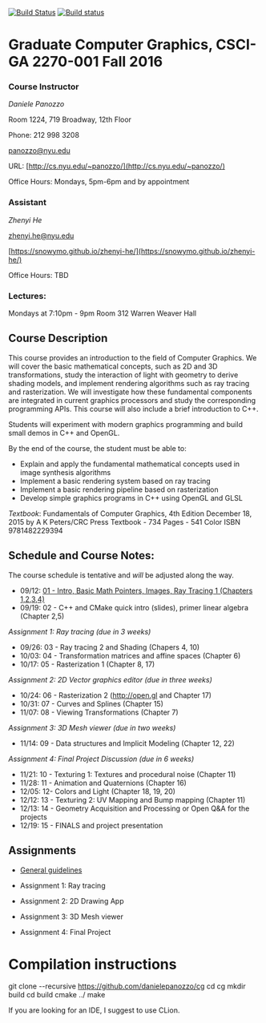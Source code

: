 [![Build Status](https://travis-ci.org/danielepanozzo/cg.svg?branch=master)](https://travis-ci.org/danielepanozzo/cg)
[![Build status](https://ci.appveyor.com/api/projects/status/3b1dti4xig8i3c4a?svg=true)](https://ci.appveyor.com/project/danielepanozzo/cg)

# Graduate Computer Graphics, CSCI-GA 2270-001 Fall 2016

### Course Instructor
*Daniele Panozzo*

Room 1224, 719 Broadway, 12th Floor

Phone: 212 998 3208

[panozzo@nyu.edu](mailto:panozzo@nyu.edu)

URL: [http://cs.nyu.edu/~panozzo/](http://cs.nyu.edu/~panozzo/)

Office Hours: Mondays, 5pm-6pm and by appointment

### Assistant
*Zhenyi He*

[zhenyi.he@nyu.edu](mailto:zhenyi.he@nyu.edu)

[https://snowymo.github.io/zhenyi-he/](https://snowymo.github.io/zhenyi-he/)

Office Hours: TBD

### Lectures:
Mondays at 7:10pm - 9pm
Room 312 Warren Weaver Hall

## Course Description

This course provides an introduction to the field of Computer Graphics. We will cover the basic mathematical concepts, such as 2D and 3D transformations, study the interaction of light with geometry to derive  shading models, and implement rendering algorithms such as ray tracing and rasterization. We will investigate how these fundamental components are integrated in current graphics processors and study the corresponding programming APIs. This course will also include a brief introduction to C++.

Students will experiment with modern graphics programming and build small demos in C++ and OpenGL.

By the end of the course, the student must be able to:

* Explain and apply the fundamental mathematical concepts used in  image synthesis algorithms
* Implement a basic rendering system based on ray tracing
* Implement a basic rendering pipeline based on rasterization
* Develop simple graphics programs in C++ using OpenGL and GLSL

*Textbook*:
Fundamentals of Computer Graphics, 4th Edition
December 18, 2015 by A K Peters/CRC Press
Textbook - 734 Pages - 541 Color
ISBN 9781482229394

## Schedule and Course Notes:

The course schedule is tentative and *will* be adjusted along the way.

* 09/12: [01 - Intro, Basic Math Pointers, Images, Ray Tracing 1 (Chapters 1,2,3,4)](http://cs.nyu.edu/~panozzo/cg/01%20-%20Introduction.pdf)
* 09/19: 02 - C++ and CMake quick intro (slides), primer linear algebra (Chapter 2,5)

*Assignment 1: Ray tracing (due in 3 weeks)*

* 09/26: 03 - Ray tracing 2 and Shading (Chapers 4, 10)
* 10/03: 04 - Transformation matrices and affine spaces (Chapter 6)
* 10/17: 05 - Rasterization 1 (Chapter 8, 17)

*Assignment 2: 2D Vector graphics editor (due in three weeks)*

* 10/24: 06 - Rasterization 2 (http://open.gl and Chapter 17)
* 10/31: 07 - Curves and Splines (Chapter 15)
* 11/07: 08 - Viewing Transformations (Chapter 7)

*Assignment 3: 3D Mesh viewer (due in two weeks)*

* 11/14: 09 - Data structures and Implicit Modeling (Chapter 12, 22)

*Assignment 4: Final Project Discussion (due in 6 weeks)*

* 11/21: 10 - Texturing 1: Textures and procedural noise (Chapter 11)
* 11/28: 11 - Animation and Quaternions (Chapter 16)
* 12/05: 12- Colors and Light (Chapter 18, 19, 20)
* 12/12: 13 - Texturing 2: UV Mapping and Bump mapping (Chapter 11)
* 12/13: 14 - Geometry Acquisition and Processing or Open Q&A for the projects
* 12/19: 15 - FINALS and project presentation

## Assignments

* [General guidelines](http://cs.nyu.edu/~panozzo/cg/generalrules.pdf)

* Assignment 1: Ray tracing

* Assignment 2: 2D Drawing App

* Assignment 3: 3D Mesh viewer

* Assignment 4: Final Project

# Compilation instructions

git clone --recursive https://github.com/danielepanozzo/cg
cd cg
mkdir build
cd build
cmake ../
make

If you are looking for an IDE, I suggest to use CLion.
